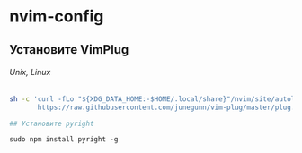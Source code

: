 # nvim-config

## Установите VimPlug
###### Unix, Linux
```sh
sh -c 'curl -fLo "${XDG_DATA_HOME:-$HOME/.local/share}"/nvim/site/autoload/plug.vim --create-dirs \
       https://raw.githubusercontent.com/junegunn/vim-plug/master/plug.vim'

## Установите pyright
```
    sudo npm install pyright -g
